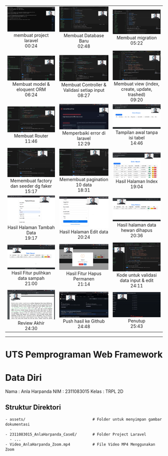 <table>
  <tr>
    <td align="center">
      <img src="./assets/1.png" width="250"/><br/>membuat project laravel<br>00:24
    </td>
    <td align="center">
      <img src="./assets/2.png"  width="250"/><br/>Membuat Database Baru<br>02:48
    </td>
    <td align="center">
      <img src="./assets/3.png"  width="250"/><br/>Membuat migration<br>05:22
    </td>
  </tr>
  <tr>
    <td align="center">
      <img src="./assets/4.png" width="250"/><br/>Membuat model & eloquent ORM<br>06:24
    </td>
    <td align="center">
      <img src="./assets/5.png" width="250"/><br/>Membuat Controller & Validasi setiap input<br>08:27
    </td>
    <td align="center">
      <img src="./assets/6.png" width="250"/><br/>Membuat view (index, create, update, trashed)<br>09:20
    </td>
  </tr>
  <tr>
    <td align="center">
      <img src="./assets/7.png" width="250"/><br/>Membuat Router<br>11:46
    </td>
    <td align="center">
      <img src="./assets/8.png" width="250"/><br/>Memperbaiki error di laravel<br>12:29
    </td>
    <td align="center">
      <img src="./assets/9.png" width="250"/><br/>Tampilan awal tanpa isi tabel<br>14:46
    </td>
  </tr>
  <tr>
    <td align="center">
      <img src="./assets/10.png" width="250"/><br/>Memembuat factory dan seeder dg faker<br>15:17
    </td>
    <td align="center">
      <img src="./assets/pagi.png" width="250"/><br/>Memembuat pagination 10 data<br>18:31
    </td>
    <td align="center">
      <img src="./assets/11.png" width="250"/><br/>Hasil Halaman Index<br>19:04
    </td>
  </tr>
  <tr>
    <td align="center">
      <img src="./assets/12.png" width="250"/><br/>Hasil Halaman Tambah Data<br>19:17
    </td>
    <td align="center">
      <img src="./assets/13.png" width="250"/><br/>Hasil Halaman Edit data<br>20:24
    </td>
    <td align="center">
      <img src="./assets/14.png" width="250"/><br/>Hasil halaman data hewan dihapus<br>20:36
    </td>
  </tr>
  <tr>
    <td align="center">
      <img src="./assets/15.png" width="250"/><br/>Hasil Fitur pulihkan data sampah<br>21:00
    </td>
    <td align="center">
      <img src="./assets/16.png" width="250"/><br/>Hasil Fitur Hapus Permanen<br>21:14
    </td>
    <td align="center">
      <img src="./assets/17.png" width="250"/><br/>Kode untuk validasi data input & edit<br>24:11
    </td>
  </tr>
  <tr>
    <td align="center">
      <img src="./assets/18.png" width="250"/><br/>Review Akhir<br>24:30
    </td>
    <td align="center">
      <img src="./assets/19.png" width="250"/><br/>Push hasil ke Github<br>24:48
    </td>
    <td align="center">
      <img src="./assets/20.png" width="250"/><br/>Penutup <br>25:43
    </td>
  </tr>
</table>

---
<div align="center">
  <b><h1>UTS Pemprograman Web Framework</h1></b>
</div>

# Data Diri

Nama  : Anla Harpanda
NIM   : 2311083015
Kelas : TRPL 2D

## Struktur Direktori

```
- assets/                              # Folder untuk menyimpan gambar dokumentasi 
  - 
- 2311083015_AnlaHarpanda_CaseE/       # Folder Project Laravel
  - ...
- Video_AnlaHarpanda_Zoom.mp4          # File Video MP4 Menggunakan Zoom
```
